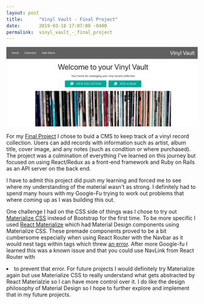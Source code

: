 ```yaml
---
layout: post
title:      "Vinyl Vault - Final Project"
date:       2019-03-18 17:07:00 -0400
permalink:  vinyl_vault_-_final_project
---
```



![vinyl vault](https://raw.githubusercontent.com/trav15/trav15.github.io/master/img/vinyl-vault.png)

For my [Final Project](https://github.com/trav15/vinyl-vault) I chose to buid a CMS to keep track of a vinyl record collection. Users can add records with information such as artist, album title, cover image, and any notes (such as condition or where purchased). The project was a culmination of everything I've learned on this journey but focused on using React/Redux as a front-end framework and Ruby on Rails as an API server on the back end. 

I have to admit this project did push my learning and forced me to see where my understanding of the material wasn't as strong. I definitely had to spend many hours with my Google-Fu trying to work out problems that where coming up as I was building this out. 

One challenge I had on the CSS side of things was I chose to try out [Materialize CSS](https://materializecss.com/) instead of Bootstrap for the first time. To be more specific I used [React Materialize](https://react-materialize.github.io/) which had Material Design components using Materialize CSS. These premade components proved to be a bit cumbersome especially when using React Router with the Navbar as it would nest <a> tags within <a> tags which threw [an error](https://github.com/react-materialize/react-materialize/issues/706). After more Google-fu I learned this was a known issue and that you could use  NavLink from React Router with <li> to prevent that error. For future projects I would definitely try Materialize again but use Materialize CSS to really understand what gets abstracted by React Materialzie so I can have more control over it. I do like the design philosophy of Material Design so I hope to further explore and implement that in my future projects. 
